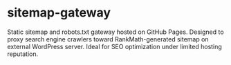 # sitemap-gateway
Static sitemap and robots.txt gateway hosted on GitHub Pages. Designed to proxy search engine crawlers toward RankMath-generated sitemap on external WordPress server. Ideal for SEO optimization under limited hosting reputation.
